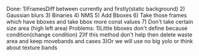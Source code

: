 Done: 
1)FramesDiff between currently and firstly(static background)
2) Gaussian blurs
3) Binaries
4) NMS
5) Add Bboxes
6) Take those frames which have bboxes and take bbox more const values
7) Don't take certain size area (high left area)
Problems:
1)Little bboxes don't define because condition(change condition)
2)If this method don't help then delete waste area and keep movebands and cases
3)Or we will use no big yolo or think about texture bands
